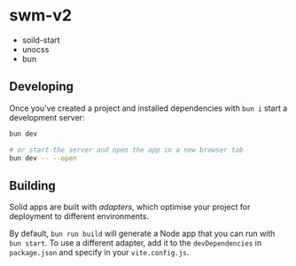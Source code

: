 # swm-v2
- soild-start
- unocss
- bun


## Developing

Once you've created a project and installed dependencies with `bun i` start a development server:

```bash
bun dev

# or start the server and open the app in a new browser tab
bun dev -- --open
```

## Building

Solid apps are built with _adapters_, which optimise your project for deployment to different environments.

By default, `bun run build` will generate a Node app that you can run with `bun start`. To use a different adapter, add it to the `devDependencies` in `package.json` and specify in your `vite.config.js`.
